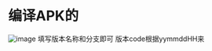 # 编译APK的
![image](https://github.com/user-attachments/assets/edf6b1b1-08ad-4b89-a215-e89ef82a4ae2)
填写版本名称和分支即可
版本code根据yymmddHH来
